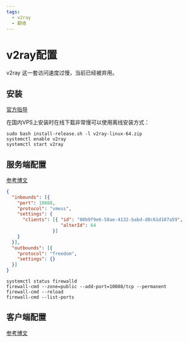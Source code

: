 ```yaml
---
tags: 
  - v2ray
  - 翻墙
---
```


# v2ray配置

v2ray 这一套访问速度过慢，当前已经被弃用。

## 安装

[官方指导](https://github.com/v2fly/fhs-install-v2ray/blob/master/README.zh-Hans-CN.md)

在国内VPS上安装时在线下载非常慢可以使用离线安装方式：

```shell
sudo bash install-release.sh -l v2ray-linux-64.zip
systemctl enable v2ray
systemctl start v2ray
```

## 服务端配置

[参考博文](https://toutyrater.github.io/basic/vmess.html)

```json
{
  "inbounds": [{
    "port": 10088,
    "protocol": "vmess",
    "settings": {
      "clients": [{ "id": "08b9f9e6-58ae-4132-babd-d8c61d107a59",
                    "alterId": 64
                 }]
    }
  }],
  "outbounds": [{
    "protocol": "freedom",
    "settings": {}
  }]
}
```

```shell
systemctl status firewalld
firewall-cmd --zone=public --add-port=10088/tcp --permanent
firewall-cmd --reload
firewall-cmd --list-ports
```

## 客户端配置

[参考博文](https://yuan.ga/v2ray-android-tutorial/)
